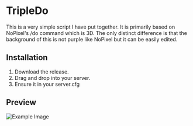 # TripleDo
This is a very simple script I have put together. It is primarily based on NoPixel's /do command which is 3D. The only distinct difference is that the background of this is not purple like NoPixel but it can be easily edited.

## Installation
1. Download the release.
2. Drag and drop into your server.
3. Ensure it in your server.cfg

## Preview

![Example Image](https://i.imgur.com/DoWdpW2.png)
